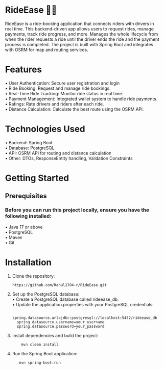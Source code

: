 # RideEase 🚗📲

RideEase is a ride-booking application that connects riders with drivers in real time. This backend-driven app allows users to request rides, manage payments, track ride progress, and more. Manages the whole lifecycle from when the rider requests a ride until the driver ends the ride and the payment process is completed. The project is built with Spring Boot and integrates with OSRM for map and routing services.

# Features
  •	User Authentication: Secure user registration and login  
	•	Ride Booking: Request and manage ride bookings.  
	•	Real-Time Ride Tracking: Monitor ride status in real time.  
	•	Payment Management: Integrated wallet system to handle ride payments.  
	•	Ratings: Rate drivers and riders after each ride.  
	•	Distance Calculation: Calculate the best route using the OSRM API.  

# Technologies Used  
  •	Backend: Spring Boot  
	•	Database: PostgreSQL  
	•	API: OSRM API for routing and distance calculation  
	•	Other: DTOs, ResponseEntity handling, Validation Constraints  



# Getting Started

## Prerequisites

### Before you can run this project locally, ensure you have the following installed:    
  •	Java 17 or above  
	•	PostgreSQL  
	•	Maven  
	•	Git  

# Installation
1.	Clone the repository:

  	    https://github.com/Rahul1704-r/RideEase.git

3.	Set up the PostgreSQL database:  
	•	Create a PostgreSQL database called rideease_db.  
	•	Update the application.properties with your PostgreSQL credentials:  

          spring.datasource.url=jdbc:postgresql://localhost:5432/rideease_db
          spring.datasource.username=your_username
          spring.datasource.password=your_password

4.	Install dependencies and build the project:
   
            mvn clean install

5.	Run the Spring Boot application:
   
       	   mvn spring-boot:run

   

